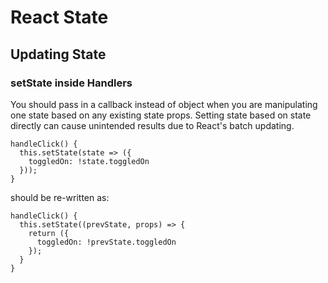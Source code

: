 # React State


## Updating State 

### setState inside Handlers
You should pass in a callback instead of object when you are manipulating one state based on any existing state props.
Setting state based on state directly can cause unintended results due to React's batch updating.
```JSX
handleClick() {
  this.setState(state => ({
    toggledOn: !state.toggledOn
  }));
}
```

should be re-written as:

```JSX
handleClick() {
  this.setState((prevState, props) => {
    return ({
      toggledOn: !prevState.toggledOn
    });
  }
}
```
